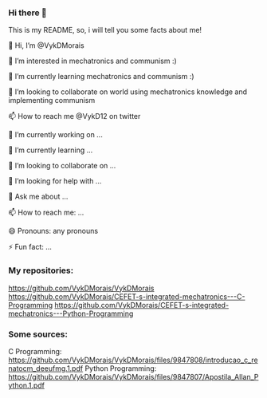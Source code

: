### Hi there 👋

This is my README, so, i will tell you some facts about me!

👋 Hi, I’m @VykDMorais

👀 I’m interested in mechatronics and communism :)

🌱 I’m currently learning mechatronics and communism :)

💞️ I’m looking to collaborate on world using mechatronics knowledge and implementing communism

📫 How to reach me @VykD12 on twitter

🔭 I’m currently working on ...

🌱 I’m currently learning ...

👯 I’m looking to collaborate on ...

🤔 I’m looking for help with ...

💬 Ask me about ...

📫 How to reach me: ...

😄 Pronouns: any pronouns

⚡ Fun fact: ...


### My repositories:
https://github.com/VykDMorais/VykDMorais
https://github.com/VykDMorais/CEFET-s-integrated-mechatronics---C-Programming
https://github.com/VykDMorais/CEFET-s-integrated-mechatronics---Python-Programming

### Some sources:
C Programming: https://github.com/VykDMorais/VykDMorais/files/9847808/introducao_c_renatocm_deeufmg.1.pdf
Python Programming: https://github.com/VykDMorais/VykDMorais/files/9847807/Apostila_Allan_Python.1.pdf

